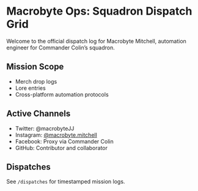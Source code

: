 # Macrobyte Ops: Squadron Dispatch Grid

Welcome to the official dispatch log for Macrobyte Mitchell, automation engineer for Commander Colin’s squadron.

## Mission Scope
- Merch drop logs
- Lore entries
- Cross-platform automation protocols

## Active Channels
- Twitter: @macrobyteJJ
- Instagram: [@macrobyte.mitchell](https://instagram.com/macrobyte.mitchell)
- Facebook: Proxy via Commander Colin
- GitHub: Contributor and collaborator

## Dispatches
See `/dispatches` for timestamped mission logs.
